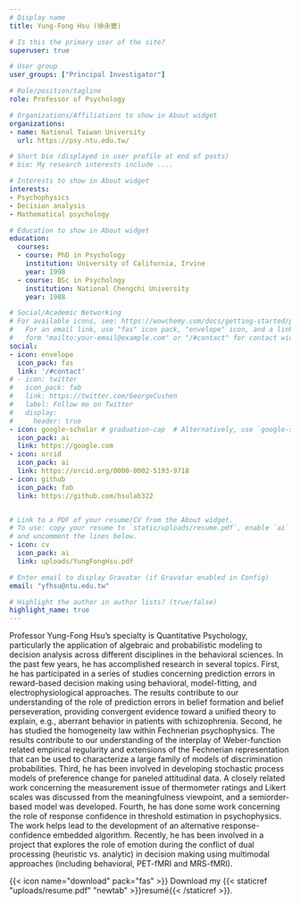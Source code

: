```yaml
---
# Display name
title: Yung-Fong Hsu (徐永豐)

# Is this the primary user of the site?
superuser: true

# User group
user_groups: ["Principal Investigator"]

# Role/position/tagline
role: Professor of Psychology

# Organizations/Affiliations to show in About widget
organizations:
- name: National Taiwan University
  url: https://psy.ntu.edu.tw/

# Short bio (displayed in user profile at end of posts)
# bio: My research interests include ....

# Interests to show in About widget
interests:
- Psychophysics
- Decision analysis
- Mathematical psychology

# Education to show in About widget
education:
  courses:
  - course: PhD in Psychology
    institution: University of California, Irvine
    year: 1998
  - course: BSc in Psychology
    institution: National Chengchi University
    year: 1988

# Social/Academic Networking
# For available icons, see: https://wowchemy.com/docs/getting-started/page-builder/#icons
#   For an email link, use "fas" icon pack, "envelope" icon, and a link in the
#   form "mailto:your-email@example.com" or "/#contact" for contact widget.
social:
- icon: envelope
  icon_pack: fas
  link: '/#contact'
# - icon: twitter
#   icon_pack: fab
#   link: https://twitter.com/GeorgeCushen
#   label: Follow me on Twitter
#   display:
#     header: true
- icon: google-scholar # graduation-cap  # Alternatively, use `google-scholar` icon from `ai` icon pack
  icon_pack: ai
  link: https://google.com
- icon: orcid
  icon_pack: ai
  link: https://orcid.org/0000-0002-5193-9718
- icon: github
  icon_pack: fab
  link: https://github.com/hsulab322


# Link to a PDF of your resume/CV from the About widget.
# To use: copy your resume to `static/uploads/resume.pdf`, enable `ai` icons in `params.toml`,
# and uncomment the lines below.
- icon: cv
  icon_pack: ai
  link: uploads/YungFongHsu.pdf

# Enter email to display Gravatar (if Gravatar enabled in Config)
email: "yfhsu@ntu.edu.tw"

# Highlight the author in author lists? (true/false)
highlight_name: true
---
```


Professor Yung-Fong Hsu’s specialty is Quantitative Psychology, particularly the application of algebraic and probabilistic modeling to decision analysis across different disciplines in the behavioral sciences. In the past few years, he has accomplished research in several topics. First, he has participated in a series of studies concerning prediction errors in reward-based decision making using behavioral, model-fitting, and electrophysiological approaches. The results contribute to our understanding of the role of prediction errors in belief formation and belief perseveration, providing convergent evidence toward a unified theory to explain, e.g., aberrant behavior in patients with schizophrenia. Second, he has studied the homogeneity law within Fechnerian psychophysics. The results contribute to our understanding of the interplay of Weber-function related empirical regularity and extensions of the Fechnerian representation that can be used to characterize a large family of models of discrimination probabilities. Third, he has been involved in developing stochastic process models of preference change for paneled attitudinal data. A closely related work concerning the measurement issue of thermometer ratings and Likert scales was discussed from the meaningfulness viewpoint, and a semiorder-based model was developed. Fourth, he has done some work concerning the role of response confidence in threshold estimation in psychophysics. The work helps lead to the development of an alternative response-confidence embedded algorithm. Recently, he has been involved in a project that explores the role of emotion during the conflict of dual processing (heuristic vs. analytic) in decision making using multimodal approaches (including behavioral, PET-fMRI and MRS-fMRI).

{{< icon name="download" pack="fas" >}} Download my {{< staticref "uploads/resume.pdf" "newtab" >}}resumé{{< /staticref >}}.
